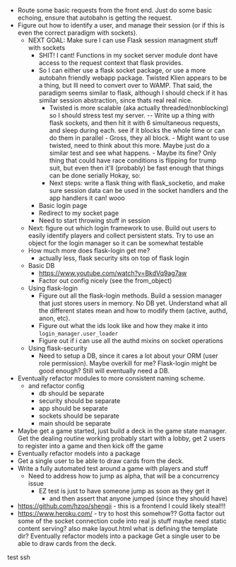 - Route some basic requests from the front end. Just do some basic echoing, ensure that autobahn is getting the request.
- Figure out how to identify a user, and manage their session (or if this is even the correct paradigm with sockets).
	- NEXT GOAL: Make sure I can use Flask session managment stuff with sockets
		- SHIT! I cant! Functions in my socket server module dont have access to the request context that flask provides.
		- So I can either use a flask socket package, or use a more autobahn friendly webapp package. Twisted Klien
		appears to be a thing, but Ill need to convert over to WAMP. That said, the paradigm seems similar to flask,
		although I should check if it has similar session abstraction, since thats real real nice.
		    - Twisted is more scalable (aka actually threaded/nonblocking) so I should stress test my server.
		       -- Write up a thing with flask sockets, and then hit it with 6 simultaneous requests, and sleep during each.
		        see if it blocks the whole time or can do them in parallel
		            - Gross, they all block.
		            - Might want to use twisted, need to think about this more. Maybe just do a similar test and see what
		            happens.
		            - Maybe its fine? Only thing that could have race conditions is flipping for trump suit, but even then
		            it'll (probably) be fast enough that things can be done serially
        Hokay, so:
            - Next steps: write a flask thing with flask_socketio, and make sure session data can be used in the socket
            handlers and the app handlers
                it can! wooo
		- Basic login page
		- Redirect to my socket page
		- Need to start throwing stuff in session
	- Next: figure out which login framework to use. Build out users to easily identify players and collect persistent
	stats. Try to use an object for the login manager so it can be somewhat testable
	- How much more does flask-login get me?
	     - actually less, flask security sits on top of flask login
	- Basic DB
	 	- https://www.youtube.com/watch?v=BkdVq9ag7aw
	 	- Factor out config nicely (see the from_object)
	- Using flask-login
		- Figure out all the flask-login methods. Build a session manager that just stores users in memory. No DB yet. Understand	what all the different states mean and how to modify them (active, authd, anon, etc).
		- Figure out what the ids look like and how they make it into `login_manager.user_loader`
		- Figure out if i can use all the authd mixins on socket operations
	- Using flask-security
		- Need to setup a DB, since it cares a lot about your ORM (user role permission). Maybe overkill for me? Flask-login might be good enough? Still will eventually need a DB.
- Eventually refactor modules to more consistent naming scheme.
    - and refactor config
        - db should be separate
        - security should be separate
        - app should be separate
        - sockets should be separate
        - main should be separate
- Maybe get a game started, just build a deck in the game state manager. Get the dealing routine working
    probably start with a lobby, get 2 users to register into a game and then kick off the game
- Eventually refactor models into a package
- Get a single user to be able to draw cards from the deck.
- Write a fully automated test around a game with players and stuff
    - Need to address how to jump as alpha, that will be a concurrency issue
        - EZ test is just to have someone jump as soon as they get it
            - and then assert that anyone jumped (since they should have)
- https://github.com/hzoo/shengji - this is a frontend I could likely steal!!!
- https://www.heroku.com/ - try to host this somehow??
        Gotta factor out some of the socket connection code into real js stuff
        maybe need static content serving?
        also make layout.html
            what is defining the template dir?
Eventually refactor models into a package
Get a single user to be able to draw cards from the deck.

test ssh
